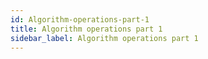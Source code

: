 ```yaml
---
id: Algorithm-operations-part-1
title: Algorithm operations part 1
sidebar_label: Algorithm operations part 1
---
```



##
